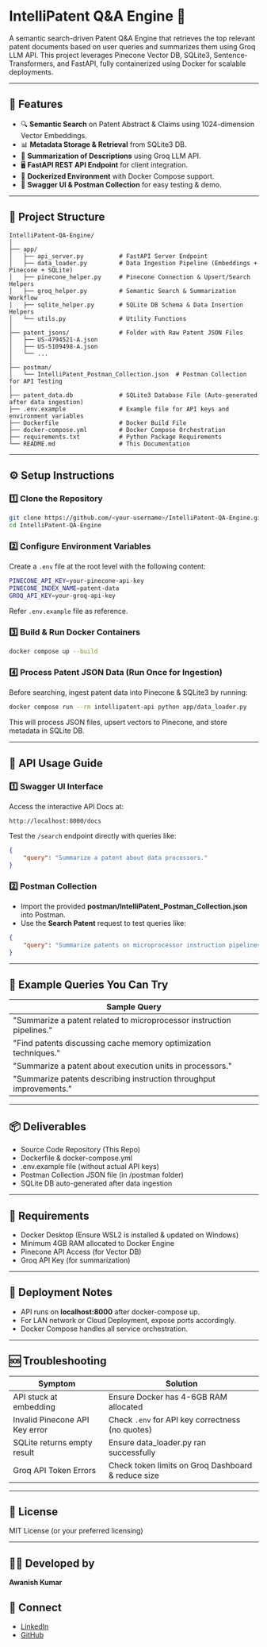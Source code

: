 # IntelliPatent Q\&A Engine 🚀

A semantic search-driven Patent Q\&A Engine that retrieves the top relevant patent documents based on user queries and summarizes them using Groq LLM API. This project leverages Pinecone Vector DB, SQLite3, Sentence-Transformers, and FastAPI, fully containerized using Docker for scalable deployments.

---

## 🌟 Features

* 🔍 **Semantic Search** on Patent Abstract & Claims using 1024-dimension Vector Embeddings.
* 📊 **Metadata Storage & Retrieval** from SQLite3 DB.
* 📝 **Summarization of Descriptions** using Groq LLM API.
* 🖥️ **FastAPI REST API Endpoint** for client integration.
* 🐳 **Dockerized Environment** with Docker Compose support.
* 🧪 **Swagger UI & Postman Collection** for easy testing & demo.

---

## 📁 Project Structure

```
IntelliPatent-QA-Engine/
│
├── app/
│   ├── api_server.py          # FastAPI Server Endpoint
│   ├── data_loader.py         # Data Ingestion Pipeline (Embeddings + Pinecone + SQLite)
│   ├── pinecone_helper.py     # Pinecone Connection & Upsert/Search Helpers
│   ├── groq_helper.py         # Semantic Search & Summarization Workflow
│   ├── sqlite_helper.py       # SQLite DB Schema & Data Insertion Helpers
│   └── utils.py               # Utility Functions
│
├── patent_jsons/              # Folder with Raw Patent JSON Files
│   ├── US-4794521-A.json
│   ├── US-5109498-A.json
│   └── ...
│
├── postman/
│   └── IntelliPatent_Postman_Collection.json  # Postman Collection for API Testing
│
├── patent_data.db             # SQLite3 Database File (Auto-generated after data ingestion)
├── .env.example               # Example file for API keys and environment variables
├── Dockerfile                 # Docker Build File
├── docker-compose.yml         # Docker Compose Orchestration
├── requirements.txt           # Python Package Requirements
└── README.md                  # This Documentation
```

---

## ⚙️ Setup Instructions

### 1️⃣ Clone the Repository

```bash
git clone https://github.com/<your-username>/IntelliPatent-QA-Engine.git
cd IntelliPatent-QA-Engine
```

### 2️⃣ Configure Environment Variables

Create a `.env` file at the root level with the following content:

```bash
PINECONE_API_KEY=your-pinecone-api-key
PINECONE_INDEX_NAME=patent-data
GROQ_API_KEY=your-groq-api-key
```

Refer `.env.example` file as reference.

### 3️⃣ Build & Run Docker Containers

```bash
docker compose up --build
```

### 4️⃣ Process Patent JSON Data (Run Once for Ingestion)

Before searching, ingest patent data into Pinecone & SQLite3 by running:

```bash
docker compose run --rm intellipatent-api python app/data_loader.py
```

This will process JSON files, upsert vectors to Pinecone, and store metadata in SQLite DB.

---

## 🧪 API Usage Guide

### 1️⃣ Swagger UI Interface

Access the interactive API Docs at:

```
http://localhost:8000/docs
```

Test the `/search` endpoint directly with queries like:

```json
{
    "query": "Summarize a patent about data processors."
}
```

### 2️⃣ Postman Collection

* Import the provided **postman/IntelliPatent\_Postman\_Collection.json** into Postman.
* Use the **Search Patent** request to test queries like:

```json
{
    "query": "Summarize patents on microprocessor instruction pipelines."
}
```

---

## 📄 Example Queries You Can Try

| Sample Query                                                          |
| --------------------------------------------------------------------- |
| "Summarize a patent related to microprocessor instruction pipelines." |
| "Find patents discussing cache memory optimization techniques."       |
| "Summarize a patent about execution units in processors."             |
| "Summarize patents describing instruction throughput improvements."   |

---

## 📦 Deliverables

* Source Code Repository (This Repo)
* Dockerfile & docker-compose.yml
* .env.example file (without actual API keys)
* Postman Collection JSON file (in /postman folder)
* SQLite DB auto-generated after data ingestion

---

## 🔧 Requirements

* Docker Desktop (Ensure WSL2 is installed & updated on Windows)
* Minimum 4GB RAM allocated to Docker Engine
* Pinecone API Access (for Vector DB)
* Groq API Key (for summarization)

---

## 📝 Deployment Notes

* API runs on **localhost:8000** after docker-compose up.
* For LAN network or Cloud Deployment, expose ports accordingly.
* Docker Compose handles all service orchestration.

---

## 🆘 Troubleshooting

| Symptom                        | Solution                                           |
| ------------------------------ | -------------------------------------------------- |
| API stuck at embedding         | Ensure Docker has 4-6GB RAM allocated              |
| Invalid Pinecone API Key error | Check `.env` for API key correctness (no quotes)   |
| SQLite returns empty result    | Ensure data\_loader.py ran successfully            |
| Groq API Token Errors          | Check token limits on Groq Dashboard & reduce size |

---


## 🔹 License

MIT License (or your preferred licensing)

---

## 👨‍💻 Developed by

**Awanish Kumar**

## 📌 Connect

* [LinkedIn](https://www.linkedin.com/in/awanish-kumar-0a04831a708/)
* [GitHub](https://github.com/Awanish-collab)

